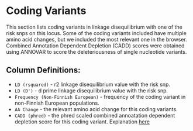 # Coding Variants

This section lists coding variants in linkage disequilibrium with one of the risk snps on this locus. Some of the coding variants included have multiple amino acid changes, but we included the most relevant one in the browser. Combined Annotation Dependent Depletion (CADD) scores were obtained using ANNOVAR to score the deleteriousness of single nucleotide variants. 

## Column Definitions:
* `LD (rsquared)` - r2 linkage disequilibrium value with the risk snp.
* `LD (D')` - d prime linkage disequilibrium value with the risk snp.
* `Frequency (Non-Finnish European)` - frequency of the coding variant in non-Finnish European populations.
* `AA Change` - the relevant amino acid change for this coding variants.
* `CADD (phred)` - the phred scaled combined annoatation dependent depletion score for this coding variant. Explanation [here](https://cadd.gs.washington.edu/info)

